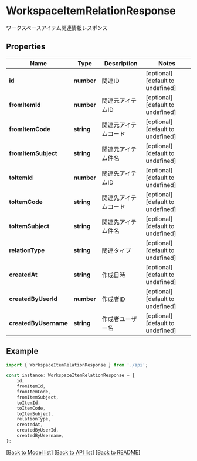 # WorkspaceItemRelationResponse

ワークスペースアイテム関連情報レスポンス

## Properties

Name | Type | Description | Notes
------------ | ------------- | ------------- | -------------
**id** | **number** | 関連ID | [optional] [default to undefined]
**fromItemId** | **number** | 関連元アイテムID | [optional] [default to undefined]
**fromItemCode** | **string** | 関連元アイテムコード | [optional] [default to undefined]
**fromItemSubject** | **string** | 関連元アイテム件名 | [optional] [default to undefined]
**toItemId** | **number** | 関連先アイテムID | [optional] [default to undefined]
**toItemCode** | **string** | 関連先アイテムコード | [optional] [default to undefined]
**toItemSubject** | **string** | 関連先アイテム件名 | [optional] [default to undefined]
**relationType** | **string** | 関連タイプ | [optional] [default to undefined]
**createdAt** | **string** | 作成日時 | [optional] [default to undefined]
**createdByUserId** | **number** | 作成者ID | [optional] [default to undefined]
**createdByUsername** | **string** | 作成者ユーザー名 | [optional] [default to undefined]

## Example

```typescript
import { WorkspaceItemRelationResponse } from './api';

const instance: WorkspaceItemRelationResponse = {
    id,
    fromItemId,
    fromItemCode,
    fromItemSubject,
    toItemId,
    toItemCode,
    toItemSubject,
    relationType,
    createdAt,
    createdByUserId,
    createdByUsername,
};
```

[[Back to Model list]](../README.md#documentation-for-models) [[Back to API list]](../README.md#documentation-for-api-endpoints) [[Back to README]](../README.md)
